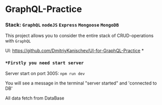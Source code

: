 # GraphQL-Practice
### Stack: `GraphQL` `nodeJS` `Express` `Mongoose` `MongoDB`

This project allows you to consider the entire stack of CRUD-operations with `GraphQL`

UI: https://github.com/DmitriyKanischev/UI-for-GraphQL-Practice *

### `*Firstly you need start server`

Server start on port 3005: `npm run dev`

You will see a message in the terminal "server started" and 'connected to DB'

All data fetch from DataBase